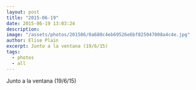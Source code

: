 ```yaml
---
layout: post
title: "2015-06-19"
date: 2015-06-19 13:03:24
description: 
image: "/assets/photos/201506/0a680c4eb69526e6bf825047008a4c4e.jpg"
author: Elise Plain
excerpt: Junto a la ventana (19/6/15)
tags: 
  - photos
  - all
---
```


Junto a la ventana (19/6/15)
<p></p>
